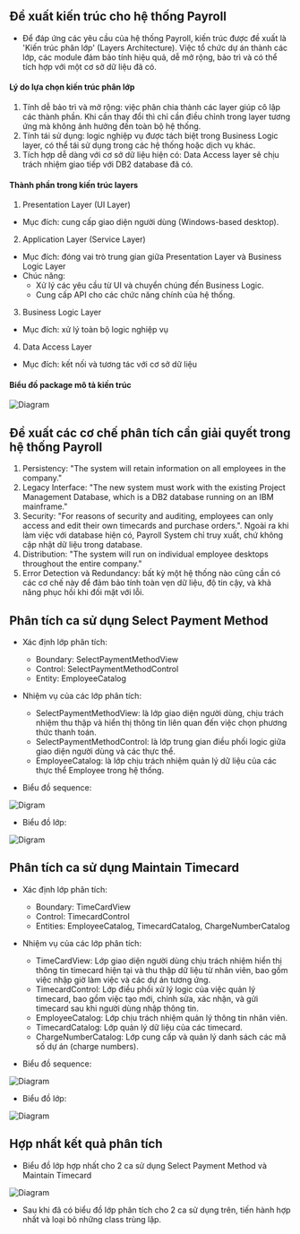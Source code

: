 ## Đề xuất kiến trúc cho hệ thống Payroll
- Để đáp ứng các yêu cầu của hệ thống Payroll, kiến trúc được đề xuất là 'Kiến trúc phân lớp' (Layers Architecture). Việc tổ chức dự án thành các lớp, các module đảm bảo tính hiệu quả, dễ mở rộng, bảo trì và có thể tích hợp với một cơ sở dữ liệu đã có. 

#### Lý do lựa chọn kiến trúc phân lớp
1. Tính dễ bảo trì và mở rộng: việc phân chia thành các layer giúp cô lập các thành phần. Khi cần thay đổi thì chỉ cần điều chỉnh trong layer tương ứng mà không ảnh hưởng đến toàn bộ hệ thống.
2. Tính tái sử dụng: logic nghiệp vụ được tách biệt trong Business Logic layer, có thể tái sử dụng trong các hệ thống hoặc dịch vụ khác.
3. Tích hợp dễ dàng với cơ sở dữ liệu hiện có: Data Access layer sẽ chịu trách nhiệm giao tiếp với DB2 database đã có.

#### Thành phần trong kiến trúc layers
1. Presentation Layer (UI Layer)
- Mục đích: cung cấp giao diện người dùng (Windows-based desktop).
2. Application Layer (Service Layer)
- Mục đích: đóng vai trò trung gian giữa Presentation Layer và Business Logic Layer
- Chúc năng:
    * Xử lý các yêu cầu từ UI và chuyển chúng đến Business Logic.
    * Cung cấp API cho các chức năng chính của hệ thống.
3. Business Logic Layer
- Mục đích: xử lý toàn bộ logic nghiệp vụ
4. Data Access Layer
- Mục đích: kết nối và tương tác với cơ sở dữ liệu

#### Biểu đồ package mô tả kiến trúc
![Diagram](https://www.planttext.com/api/plantuml/svg/VD0n3i8m343HtQUmkdC5r2B63bp1Sasm24cKk0D2d8o18t4521E8bDLwbh_ykDtxOfHjFddmiZUqY5dTmN3IB6mQ0q0YFf8Jx7PPYWIZEiQHpf8xl00YN3_Ga99N_cysSz4WfU0OdV8Ysv8H3inl-MsQBQjrwpoqaYfjLi12N5tuxO5UmlHwtXC00F__0m00)

## Đề xuất các cơ chế phân tích cần giải quyết trong hệ thống Payroll
1. Persistency: "The system will retain information on all employees in the company."
2. Legacy Interface: "The new system must work with the existing Project Management Database, which is a DB2 database running on an IBM mainframe."
3. Security: "For reasons of security and auditing, employees can only access and edit their own timecards and purchase orders.". Ngoài ra khi làm việc với database hiện có, Payroll System chỉ truy xuất, chứ không cập nhật dữ liệu trong database.
4. Distribution: "The system will run on individual employee desktops throughout the entire company."
5. Error Detection và Redundancy: bất kỳ một hệ thống nào cũng cần có các cơ chế này để đảm bảo tính toàn vẹn dữ liệu, độ tin cậy, và khả năng phục hồi khi đối mặt với lỗi.

## Phân tích ca sử dụng Select Payment Method
- Xác định lớp phân tích:
    * Boundary: SelectPaymentMethodView 
    * Control: SelectPaymentMethodControl
    * Entity: EmployeeCatalog

- Nhiệm vụ của các lớp phân tích:
    * SelectPaymentMethodView: là lớp giao diện người dùng, chịu trách nhiệm thu thập và hiển thị thông tin liên quan đến việc chọn phương thức thanh toán.
    * SelectPaymentMethodControl: là lớp trung gian điều phối logic giữa giao diện người dùng và các thực thể.
    * EmployeeCatalog: là lớp chịu trách nhiệm quản lý dữ liệu của các thực thể Employee trong hệ thống.

- Biểu đồ sequence:

![Digram](https://www.planttext.com/api/plantuml/svg/f5F1IWCn4BtdAyOzAUWFx44ArTuKiUXzTZEjeKac9hF8Vfi7FybVC4dB8gMjgB1aoRpCUu-NoUVxnom9HXcSLMbZF4HEf5J7WzSOHrYIfLuUS7JavOxaXVMpeJVLivV8zX0-tq8g5uoCSEk2vP5eZeAMrqeTRu6hw_tZBIoCrrDLARGoxM1HR2euvhBm7O5Qk34fM1o1WnZs2SwROFeD3A6vXCQXiUMlJSpTe2bmCj9SPAty5G_JwRolHRA9Tesrz1TFZ_GwK18eBDRuDQ3MaLAQwFVy_5keGx_nw0WmXunzd_CKy8FhA1RD6kwlyztTPWlBeND686n1S1M5L3joveU9Jyt2Kz0e1CQlE3gi73MNQI3kMKuDnJVk7-U2OkIOFQU4QsgXcJHyrbWLZRD6bOJKBA_v_Nm1003__mC0)

- Biểu đồ lớp:

![Digram](https://www.planttext.com/api/plantuml/svg/Z99DQiCm48NtFiKi7OWlO488XEuIKoXqFxO6MqG_HXgbXD2JTT4ZzGhviTNy42VUZjvxl4ypVp-_2y_eE6YLL0gzXmzILF4xxZGPNXCtLdnA-e9z0f11UpttEQoavvbd9qqzFme0V2YrlBLtYTAQT9B3rahnMeX2EFB7_2vwjAz4iobGqnImgcmmN0HTael-xsGOScaDEwjwJjAjiZkY9J8gM-VmTZiuLsdG24LzocFA0KdFDq8vbkYktna3_Z7YfgAgsrLe1JAbKNI1l4eVEeSicp_xnKU--7QotjTD5cJ4wGWF0000__y30000)

## Phân tích ca sử dụng Maintain Timecard
- Xác định lớp phân tích:
    * Boundary: TimeCardView
    * Control: TimecardControl
    * Entities: EmployeeCatalog, TimecardCatalog, ChargeNumberCatalog

- Nhiệm vụ của các lớp phân tích: 
    * TimeCardView: Lớp giao diện người dùng chịu trách nhiệm hiển thị thông tin timecard hiện tại và thu thập dữ liệu từ nhân viên, bao gồm việc nhập giờ làm việc và các dự án tương ứng.
    * TimecardControl: Lớp điều phối xử lý logic của việc quản lý timecard, bao gồm việc tạo mới, chỉnh sửa, xác nhận, và gửi timecard sau khi người dùng nhập thông tin.
    * EmployeeCatalog: Lớp chịu trách nhiệm quản lý thông tin nhân viên.
    * TimecardCatalog: Lớp quản lý dữ liệu của các timecard.
    * ChargeNumberCatalog: Lớp cung cấp và quản lý danh sách các mã số dự án (charge numbers).

- Biểu đồ sequence:

![Diagram](https://www.planttext.com/api/plantuml/svg/d5NBRjim4BphAnQv-mTyA5BO1Neeqg8ESbzHMvaejLJvSA9lww6Vr5yeALkKP2g5R1_yM98pmz7i-k_lFu_MeN6-KGKAfmryQbgbEo902rIKsdE5feDdsP10Kxr8UYs4PcUqIiNT-RSYKn0xwRg4iaE7IjT3UNT4KzEJRqeoLqi9wr8k23OVPhHR-DeIWxkKYkdQTE-ePWlVwPSdwq1uOm9HVdZS726kP6_X1PMiq17GO4jBff7MIissGEL6lwI5KznTG7Wjmr_TCSfpHjA9SdqH9C8FHu3Uf7Mshzz0y4LZDGSbPGcUT2hU2Rmp56tXOFqSdi-V_t5X8GHJ9_fLu7xP9X_sOME9GJgUK2ei5IN52tYmUJSFpXjU8dbFRnR2lRIjmcuq4BbQ0koDJh8zvy9NqHsE-XN8cD2Q3LcBTNv-Q03QmZUZcpR4I4FiKScU81mKo89KEZUBhJXgRSbEZwIDDtlIPqboFSz4ScCaxGNPkuXwpuFVN0VLqVj0waOU7dDu_fAFaOCl6tdLQxSCas2LxI7oBaKL-gBgBkkEgZiUTaJOQ5RTGkCc8jPk9Sb2ywQfTjH-4lzuay-n0fB7KNPlMkEZCSFurM6y2HU6vZmGPxPrN0ltE60O6957QV4ppzngrM7nXpGDHe5PbqqJDK_nrANrxZny529Gm9vOKlLGHDp7y1R_Wly1003__mC0)

- Biểu đồ lớp:

![Diagram](https://www.planttext.com/api/plantuml/svg/Z9HDReCm48NtdC9Bkk02g8gYe4gDL6LLTM_mY5YoSMGRKbJrP5tqIBr2WNfSuxX9MI7F6_oz-U7hutDhBDMsbo9h13M6F7C95TNiXSEPl6LaUWfYtM7fmoxG7AbkuT3B6dH9dhYnzyPgthMRHK08u-Oaw3YdDLDQVbUIGN7cegQl9RSNmVSiW9aZbUgiLcB5qwHu97rzLBqs9U6TTPSCL716BJp8ar0ZG0xkPSyMsNHhhPH093g01xgyvoh_BJcIB8ZvqOCYWVUDg1MrLAZM-qPousgDEgns2nQFTkEU9PnYs2LGnYxAyYlwknyH5nf7BhGVS67gRhpIXrKt2MaqJDKwmDbN-6RAFzld7LN10CUkmk4soUcUV8KVCFC49sJOzr2RhrVd9o4OXDKU5iKcteKiterP4yrDKXFrCAb9L2NBjj2n-J_n3G00__y30000)

## Hợp nhất kết quả phân tích
- Biểu đồ lớp hợp nhất cho 2 ca sử dụng Select Payment Method và Maintain Timecard

![Diagram](https://www.planttext.com/api/plantuml/svg/Z5L1QiCm4Bpx5Jgwq7p0b13Y5X9eGw2bFIlMueXALf3afARqPJtqIVr2RKTIBTcnuqCmsjdDpAns_Vlzir0QIrro5cKCAuMUWK6cjxZYKEWdq7j1NYcSq6U4wcU63jr8WfIMjCZR64A4gWF3bPUiufi47GKb1gFwzMFk5RFuhyXGUg4SKYnz7jeS9Yvi0jaUonms9T-1JD0ZLVhkN7VkispIiZeju5Up0haIfLHlGhu3YGdMaA3x-hV9k4Nx9fOWMkX0MBdZLFUgEXK3ngQYq58mf-di3P3jYCT7p6X3QSB1dH3C4iF7ANJVxqP3I4-Ryvxb77-id2i1pmT-OA82YC6yh8arB-3ehEl_pwZJKt3BfAKOU-rh6JZTbcgADMOYTxejSsMkayNP2vM3jaVBQaq6bDgmIS24z6pv1rtkHy3B2hUyhFmEBvkwh4Rwu7KJeKn2xTO6JixXoPGhs-SKfPqP3LLrvrSD3d2jgrkWtJ03CDltBZRsjuC_BZMzIzjlDfkF373aRQW66upGK5qxNGqyk7bHE87NOeARCeWPy3vQG46QJy0V0000__y30000)

   * Sau khi đã có biểu đồ lớp phân tích cho 2 ca sử dụng trên, tiến hành hợp nhất và loại bỏ những class trùng lặp.
